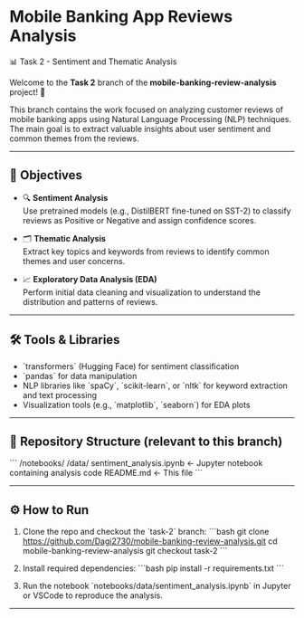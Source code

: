 # Mobile Banking App Reviews Analysis
📊 Task 2 - Sentiment and Thematic Analysis

Welcome to the **Task 2** branch of the **mobile-banking-review-analysis** project! 🚀

This branch contains the work focused on analyzing customer reviews of mobile banking apps using Natural Language Processing (NLP) techniques. The main goal is to extract valuable insights about user sentiment and common themes from the reviews.

---

## 🎯 Objectives

- 🔍 **Sentiment Analysis**  
  Use pretrained models (e.g., DistilBERT fine-tuned on SST-2) to classify reviews as Positive or Negative and assign confidence scores.

- 🗂️ **Thematic Analysis**  
  Extract key topics and keywords from reviews to identify common themes and user concerns.

- 📈 **Exploratory Data Analysis (EDA)**  
  Perform initial data cleaning and visualization to understand the distribution and patterns of reviews.

---

## 🛠️ Tools & Libraries

- \`transformers\` (Hugging Face) for sentiment classification  
- \`pandas\` for data manipulation  
- NLP libraries like \`spaCy\`, \`scikit-learn\`, or \`nltk\` for keyword extraction and text processing  
- Visualization tools (e.g., \`matplotlib\`, \`seaborn\`) for EDA plots

---

## 📁 Repository Structure (relevant to this branch)

\`\`\`
/notebooks/
   /data/
      sentiment_analysis.ipynb    ← Jupyter notebook containing analysis code
README.md                       ← This file
\`\`\`

---

## ⚙️ How to Run

1. Clone the repo and checkout the \`task-2\` branch:
   \`\`\`bash
   git clone https://github.com/Dagi2730/mobile-banking-review-analysis.git
   cd mobile-banking-review-analysis
   git checkout task-2
   \`\`\`

2. Install required dependencies:
   \`\`\`bash
   pip install -r requirements.txt
   \`\`\`

3. Run the notebook \`notebooks/data/sentiment_analysis.ipynb\` in Jupyter or VSCode to reproduce the analysis.

---



